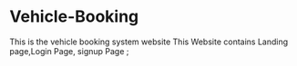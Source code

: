 # Vehicle-Booking
This is the vehicle booking system website
This Website contains Landing page,Login Page, signup Page ;
